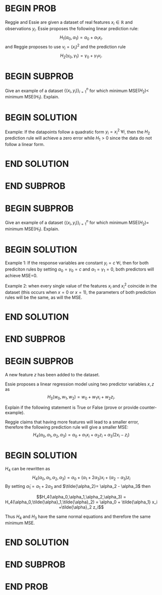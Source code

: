 # BEGIN PROB

<!-- Regression Question -->

Reggie and Essie are given a dataset of real features
$x_i \in \mathbb{R}$ and observations $y_i$. Essie proposes the
following linear prediction rule:
$$H_1(\alpha_0,\alpha_1) = \alpha_0 + \alpha_1 x_i.$$ and Reggie
proposes to use $v_i=(x_i)^2$ and the prediction rule
$$H_2(\gamma_0,\gamma_1) = \gamma_0 + \gamma_1 v_i.$$

# BEGIN SUBPROB

Give an example of a dataset $\{(x_i,y_i)\}_{i=1}^n$ for
which minimum MSE$(H_2) <$ minimum MSE$(H_1)$. Explain.

# BEGIN SOLUTION
Example: If the datapoints follow a quadratic form
$y_i=x_i^2 \; \forall i$, then the $H_2$ prediction rule will achieve a
zero error while $H_1>0$ since the data do not follow a linear form.

# END SOLUTION

# END SUBPROB

# BEGIN SUBPROB

Give an example of a dataset $\{(x_i,y_i)\}_{i=1}^n$ for
which minimum MSE$(H_2) =$ minimum MSE$(H_1)$. Explain.


# BEGIN SOLUTION

Example 1: If the response variables are constant $y_i=c \; \forall i$,
then for both prediciton rules by setting $\alpha_0=\gamma_0=c$ and
$\alpha_1=\gamma_1=0$, both predictors will achieve MSE=0.

Example 2: when every single value of the features $x_i$ and $x^2_
i$ coincide in the dataset (this occurs when $x = 0$ or $x = 1$), the
parameters of both prediction rules will be the same, as will the MSE.

# END SOLUTION

# END SUBPROB

# BEGIN SUBPROB

A new feature $z$ has been added to the dataset.

Essie proposes a linear regression model using two predictor variables
$x,z$ as $$H_3(w_0,w_1,w_2) = w_0 + w_1 x_i +w_2 z_i.$$

Explain if the following statement is True or False (prove or provide
counter-example).

Reggie claims that having more features will lead to a smaller error,
therefore the following prediction rule will give a smaller MSE:
$$H_4(\alpha_0,\alpha_1,\alpha_2,\alpha_3) = \alpha_0 + \alpha_1 x_i +\alpha_2 z_i + \alpha_3 (2x_i-z_i)$$

# BEGIN SOLUTION

$H_4$ can be rewritten as
$$H_4(\alpha_0,\alpha_1,\alpha_2,\alpha_3) = \alpha_0 + (\alpha_1+2\alpha_3) x_i +(\alpha_2 - \alpha_3)z_i$$
By setting $\tilde{\alpha}_1=\alpha_1+2\alpha_3$ and
$\tilde{\alpha_2}= \alpha_2 - \alpha_3$ then

$$H_4(\alpha_0,\alpha_1,\alpha_2,\alpha_3) = H_4(\alpha_0,\tilde{\alpha}_1,\tilde{\alpha}_2) = \alpha_0 + \tilde{\alpha_1} x_i +\tilde{\alpha}_2 z_i$$

Thus $H_4$ and $H_3$ have the same normal equations and therefore the
same minimum MSE.

# END SOLUTION

# END SUBPROB

# END PROB